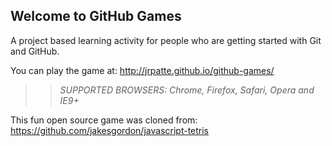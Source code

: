 ## Welcome to GitHub Games

A project based learning activity for people who are getting started with Git and GitHub.

You can play the game at: http://jrpatte.github.io/github-games/

>> _*SUPPORTED BROWSERS*: Chrome, Firefox, Safari, Opera and IE9+_

This fun open source game was cloned from: https://github.com/jakesgordon/javascript-tetris
